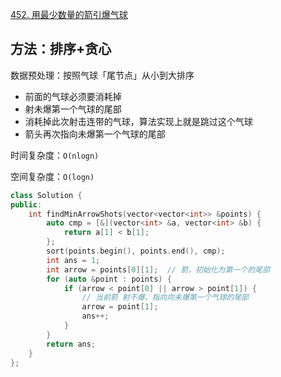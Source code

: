 [452. 用最少数量的箭引爆气球](https://leetcode-cn.com/problems/minimum-number-of-arrows-to-burst-balloons/)

## 方法：排序+贪心

数据预处理：按照气球「尾节点」从小到大排序

- 前面的气球必须要消耗掉
- 射未爆第一个气球的尾部
- 消耗掉此次射击连带的气球，算法实现上就是跳过这个气球
- 箭头再次指向未爆第一个气球的尾部

时间复杂度：`O(nlogn)`

空间复杂度：`O(logn)`

```c++
class Solution {
public:
    int findMinArrowShots(vector<vector<int>> &points) {
        auto cmp = [&](vector<int> &a, vector<int> &b) {
            return a[1] < b[1];
        };
        sort(points.begin(), points.end(), cmp);
        int ans = 1;
        int arrow = points[0][1];  // 箭，初始化为第一个的尾部
        for (auto &point : points) {
            if (arrow < point[0] || arrow > point[1]) {
                // 当前箭 射不爆，指向向未爆第一个气球的尾部
                arrow = point[1];
                ans++;
            }
        }
        return ans;
    }
};
```

